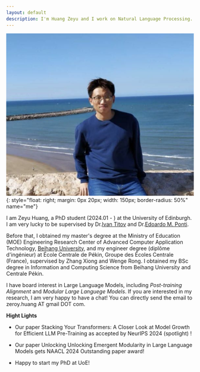 ```yaml
---
layout: default
description: I'm Huang Zeyu and I work on Natural Language Processing. More details inside!
---
```


<!-- (comment) the image below can be found in img folder of this very project-->
<!--![i_am_a_fox](./img/people/lena_large-min.png){: style="float: right; margin: 0px 20px; width: 180px;" name="fox"}-->
<!--![i_am_a_fox](./img/people/orange_lena-min.jpg){: style="float: right; margin: 0px 20px; width: 180px;" name="fox"}-->
![me](./img/people/zeyu2.jpg){: style="float: right; margin: 0px 20px; width: 150px; border-radius: 50%" name="me"}


<!-- <a href= onMouseOver="document.readmore_1.src='/img/people/foxie.jpeg';" onMouseOut="document.readmore_1.src='/img/people/orange_lena-min.jpg';">
<img src="/img/people/orange_lena-min.jpg" name="readmore_1" width=204px height=240px></a> -->

I am Zeyu Huang, a PhD student (2024.01 - ) at the University of Edinburgh. I am very lucky to be supervised by Dr.[Ivan Titov]({{site:ivan_page}}) and Dr.[Edoardo M. Ponti]({{site.edo_page}}).


Before that, I obtained my master's degree at the Ministry of Education (MOE) Engineering Research Center of Advanced Computer Application Technology, [Beihang University](https://ev.buaa.edu.cn/), and my engineer degree (diplôme d'ingénieur) at École Centrale de Pékin, Groupe des Écoles Centrale (France), supervised by Zhang Xiong and Wenge Rong. I obtained my BSc degree in Information and Computing Science from Beihang University and Centrale Pékin.

I have board interest in Large Language Models, including *Post-training Alignment* and *Modular Large Languege Models*. If you are interested in my research, I am very happy to have a chat! You can directly send the email to zeroy.huang AT gmail DOT com.

**Hight Lights**

- Our paper Stacking Your Transformers: A Closer Look at Model Growth for Efficient LLM Pre-Training as accepted by NeurIPS 2024 (spotlight) !

- Our paper Unlocking Unlocking Emergent Modularity in Large Language Models gets NAACL 2024 Outstanding paper award!

- Happy to start my PhD at UoE!

<!--<span style="color:red">__Blog-course:__</span>    NLP Course <span style="color:#92bf32">For You</span> - look [here](https://lena-voita.github.io/nlp_course.html).-->

<!--
__2023__

* <span style="color:#7fa827">Senior Area Chair:</span>  [EACL 2024](https://2024.eacl.org).
* <span style="color:#7fa827">Area Chair:</span> [ACL 2023](https://2023.aclweb.org), [EMNLP 2023](https://2023.emnlp.org), [IJCNLP-AACL 2023](http://www.ijcnlp-aacl2023.org).
* <span style="color:#7fa827">Teaching:</span> [Oxford-LLMs summer school](https://www.llmsforsocialsciene.dev/about/), [Practical Generative AI at AI&DT School](https://ai-dt.school/generative-ai).
* <span style="color:#7fa827">Invited talks:</span> [TTI Chicago](https://www.ttic.edu/young-researcher/), [RISE Learning Machines seminar](https://www.ri.se/en/learningmachinesseminars), [University of Melbourne](https://cis.unimelb.edu.au/research/artificial-intelligence/research/Natural-Language-Processing),
[Instituto Superior Técnico](https://sardine-lab.github.io), [UKP-CIS Joint Invited Talk Series](), [OII Oxford](https://www.oii.ox.ac.uk).

__2022__

* <span style="color:#7fa827">Senior Area Chair:</span>  [AACL-IJCNLP 2022](https://www.aacl2022.org/).
* <span style="color:#7fa827">Area Chair:</span> [EMNLP 2022](https://2022.emnlp.org/), [EACL 2023](https://2023.eacl.org).
* <span style="color:#7fa827">Keynote:</span> [BlackBoxNLP workshop at EMNLP 2022](https://blackboxnlp.github.io).
* <span style="color:#7fa827">Teaching:</span> [SICSS-Oxford](https://sicss.io/2022/oxford/), invited lecture at EPFL.
* <span style="color:#7fa827">Job started:</span> Research Scientist at [FAIR](https://ai.facebook.com) <span style="color:#888">(November)</span>.
* Visiting [SARDINE Lab](https://sardine-lab.github.io): [André Martins](https://andre-martins.github.io)'s group at [Instituto Superior Técnico](https://tecnico.ulisboa.pt/pt/) <span style="color:#888">(February-July)</span>. 

__2021__

* <span style="color:#7fa827">Keynotes:</span> [DeeLIO workshop at NAACL 2021](https://sites.google.com/view/deelio-ws/), [RepL4NLP workshop at ACL 2021](https://sites.google.com/view/repl4nlp-2021/home).
* <span style="color:#7fa827">Invited talks:</span> [Stanford NLP Seminar](https://nlp.stanford.edu/seminar/), CornellNLP, [MT@UPC](https://mt.cs.upc.edu/seminars/), CambridgeNLP, [Helsinki LT Seminar](https://blogs.helsinki.fi/language-technology/research-seminar/), ["Shannon meets Turing" Colloquium](https://www.youtube.com/channel/UCjltmKOomhdXQELWi6asoBg), "Young Innovators" talks (Austria), [Glasgow IR seminar](https://samoa.dcs.gla.ac.uk/events/viewtalk.jsp?id=18008).
* <span style="color:#7fa827">Papers:</span> [Source and Target Contributions](https://arxiv.org/pdf/2010.10907.pdf) at ACL, [NMT Training through the Lens of SMT](https://arxiv.org/abs/2109.01396) at EMNLP.

__2020__
 
* <span style="color:#7fa827">Award:</span> I'm [awarded Facebook PhD Fellowship](https://research.fb.com/blog/2020/01/announcing-the-recipients-of-the-2020-facebook-fellowship-awards/).
* <span style="color:#7fa827">Keynote:</span> NLP track at [Applied Machine Learning Days at EPFL](https://appliedmldays.org/tracks/ai-nlp).
* <span style="color:#7fa827">Invited talks</span>: [NLP Highlights podcast](https://soundcloud.com/nlp-highlights/98-analyzing-information-flow-in-transformers-with-elena-voita), [Rasa](https://www.meetup.com/ru-RU/Bots-Berlin-Build-better-conversational-interfaces-with-AI/events/267058207/), Google Research Berlin, [Naver Labs Europe](https://europe.naverlabs.com/research/seminars/analyzing-information-flow-in-transformers/), MIT, DeepMind, [Grammarly AI](https://grammarly.ai/information-theoretic-probing-with-minimum-description-length/), Unbabel, [NLP with Friends](https://nlpwithfriends.com), CMU, [USC ISI](https://nlg.isi.edu/nl-seminar/), ENS Paris, [ML Street Talk](https://www.youtube.com/watch?v=Q0kN_ZHHDQY).
* <span style="color:#7fa827">Papers:</span> 2 papers at EMNLP, [BPE-dropout](https://arxiv.org/pdf/1910.13267.pdf) at ACL.

__2019__
* <span style="color:#7fa827">Papers:</span> 2 papers at ACL (one is oral), 2 papers at EMNLP, 1 at NeurIPS. 

-->


<!--
__2023__

* __May-Sept__ <span style="color:#888"><u>Area Chair:</u></span> [EMNLP 2023](https://2023.emnlp.org), [IJCNLP-AACL 2023](http://www.ijcnlp-aacl2023.org).
* __Jan-March__ <span style="color:#888"><u>Invited talks:</u></span> [TTI Chicago](https://www.ttic.edu/young-researcher/), [RISE Learning Machines seminar](https://www.ri.se/en/learningmachinesseminars), [University of Melbourne](https://cis.unimelb.edu.au/research/artificial-intelligence/research/Natural-Language-Processing).
* __Jan-Apr__ <span style="color:#888"><u>Area Chair:</u></span> [ACL 2023](https://2023.aclweb.org).

__2022__

* __Dec__ <span style="color:#888"><u>Keynote:</u></span> [BlackBoxNLP workshop at EMNLP 2022](https://blackboxnlp.github.io).
* __Nov__ <span style="color:#888"><u>Teaching:</u></span> Invited lecture at EPFL.
* __Nov__ <span style="color:#888"><u>Job started:</u></span> Research Scientist at [FAIR](https://ai.facebook.com).
* __Oct-Dec__ <span style="color:#888"><u>Area Chair:</u></span> [EACL 2023](https://2023.eacl.org).
* __July__ <span style="color:#888"><u>Teaching:</u></span> [SICSS-Oxford](https://sicss.io/2022/oxford/).
* __June-Sept__ <span style="color:#888"><u>Area Chair:</u></span> [EMNLP 2022](https://2022.emnlp.org/).
* __May-Sept__ <span style="color:#888"><u>Senior Area Chair:</u></span> [AACL-IJCNLP 2022](https://www.aacl2022.org/). 
* __Feb-June__ Visiting [SARDINE Lab](https://sardine-lab.github.io): [André Martins](https://andre-martins.github.io)'s group at [Instituto Superior Técnico](https://tecnico.ulisboa.pt/pt/). 

__2021__

* __Oct-Nov__ <span style="color:#888"><u>Invited talks:</u></span> [Helsinki LT Seminar](https://blogs.helsinki.fi/language-technology/research-seminar/), ["Shannon meets Turing" Colloquium](https://www.youtube.com/channel/UCjltmKOomhdXQELWi6asoBg), "Young Innovators" talks (Austria), [Glasgow IR seminar](https://samoa.dcs.gla.ac.uk/events/viewtalk.jsp?id=18008).
* __September__ <span style="color:#888"><u>Papers:</u></span> [NMT Training through the Lens of SMT](https://arxiv.org/abs/2109.01396) is _accepted to __EMNLP__ 2021_.
* __August__ <span style="color:#888"><u>Keynote:</u></span> [RepL4NLP workshop at ACL 2021](https://sites.google.com/view/repl4nlp-2021/home).
* __June__ <span style="color:#888"><u>Papers:</u></span> [Source and Target Contributions paper](https://arxiv.org/pdf/2010.10907.pdf) is _accepted to __ACL__ 2021_.
* __June__ <span style="color:#888"><u>Keynote:</u></span> [DeeLIO workshop at NAACL 2021](https://sites.google.com/view/deelio-ws/).
* __March-June__ <span style="color:#888"><u>Invited talks:</u></span> [Stanford NLP Seminar](https://nlp.stanford.edu/seminar/), CornellNLP, [MT@UPC](https://mt.cs.upc.edu/seminars/), CambridgeNLP.

__2020__
* __Nov-Dec__ <span style="color:#888"><u>Invited talks:</u></span> CMU, [USC ISI](https://nlg.isi.edu/nl-seminar/), ENS Paris, [ML Street Talk](https://www.youtube.com/watch?v=Q0kN_ZHHDQY).
* __September__ <span style="color:#888"><u>Papers:</u></span> __2__ papers _accepted to __EMNLP__ 2020_.
* __June-Aug__ <span style="color:#888"><u>Invited talks</u></span>: MIT, DeepMind, [Grammarly AI](https://grammarly.ai/information-theoretic-probing-with-minimum-description-length/), Unbabel, [NLP with Friends](https://nlpwithfriends.com).
* __April__ <span style="color:#888"><u>Papers:</u></span> [BPE-dropout](https://arxiv.org/pdf/1910.13267.pdf) is _accepted to __ACL__ 2020_. 
* __January__ I'm [awarded Facebook PhD Fellowship](https://research.fb.com/blog/2020/01/announcing-the-recipients-of-the-2020-facebook-fellowship-awards/).
* __January__ <span style="color:#888"><u>Keynote:</u></span> NLP track at [Applied Machine Learning Days at EPFL](https://appliedmldays.org/tracks/ai-nlp).
* __January__ <span style="color:#888"><u>Invited talks</u></span>: [NLP Highlights podcast](https://soundcloud.com/nlp-highlights/98-analyzing-information-flow-in-transformers-with-elena-voita), [Rasa](https://www.meetup.com/ru-RU/Bots-Berlin-Build-better-conversational-interfaces-with-AI/events/267058207/), Google Research Berlin, [Naver Labs Europe](https://europe.naverlabs.com/research/seminars/analyzing-information-flow-in-transformers/).

__2019__
* __September__ <span style="color:#888"><u>Papers:</u></span> __2__ papers _accepted to __EMNLP__ 2019_, __1__ at __NeurIPS__ _2019_.
* __May__ <span style="color:#888"><u>Papers:</u></span> __2__ papers _accepted to __ACL__ 2019_, one is oral.

-->
